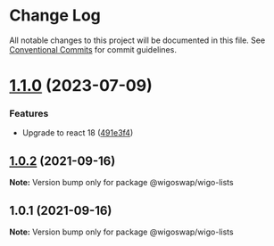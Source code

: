 # Change Log

All notable changes to this project will be documented in this file.
See [Conventional Commits](https://conventionalcommits.org) for commit guidelines.

# [1.1.0](https://github.com/wigoswap/wigo-toolkit/compare/@wigoswap/wigo-lists@1.0.2...@wigoswap/wigo-lists@1.1.0) (2023-07-09)


### Features

* Upgrade to react 18 ([491e3f4](https://github.com/wigoswap/wigo-toolkit/commit/491e3f479663ddf27f0584f419ce039c7b780429))





## [1.0.2](https://github.com/wigoswap/wigo-toolkit/compare/@wigoswap/wigo-lists@1.0.1...@wigoswap/wigo-lists@1.0.2) (2021-09-16)

**Note:** Version bump only for package @wigoswap/wigo-lists





## 1.0.1 (2021-09-16)

**Note:** Version bump only for package @wigoswap/wigo-lists
